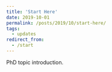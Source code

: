 ```yaml
---
title: 'Start Here'
date: 2019-10-01
permalink: /posts/2019/10/start-here/
tags:
  - updates
redirect_from:
  - /start
---
```


PhD topic introduction.

